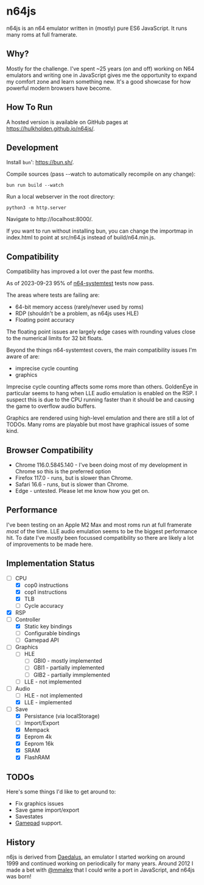 # n64js

n64js is an n64 emulator written in (mostly) pure ES6 JavaScript. It runs many roms at full framerate.

## Why?

Mostly for the challenge. I've spent ~25 years (on and off) working on N64 emulators and writing one in JavaScript gives me the opportunity to expand my comfort zone and learn something new. It's a good showcase for how powerful modern browsers have become.

## How To Run

A hosted version is available on GitHub pages at https://hulkholden.github.io/n64js/.

## Development

Install `bun`': https://bun.sh/.

Compile sources (pass --watch to automatically recompile on any change):

```
bun run build --watch
```

Run a local webserver in the root directory:

```
python3 -m http.server
```

Navigate to http://localhost:8000/.

If you want to run without installing bun, you can change the importmap in index.html to point at src/n64.js instead of build/n64.min.js.

## Compatibility

Compatibility has improved a lot over the past few months.

As of 2023-09-23 95% of [n64-systemtest](https://github.com/lemmy-64/n64-systemtest) tests now pass. 

The areas where tests are failing are:

* 64-bit memory access (rarely/never used by roms)
* RDP (shouldn't be a problem, as n64js uses HLE)
* Floating point accuracy

The floating point issues are largely edge cases with rounding values close to the numerical limits for 32 bit floats.

Beyond the things n64-systemtest covers, the main compatibility issues I'm aware of are:

* imprecise cycle counting
* graphics

Imprecise cycle counting affects some roms more than others. GoldenEye in particular seems to hang when LLE audio emulation is enabled on the RSP.
I suspect this is due to the CPU running faster than it should be and causing the game to overflow audio buffers.

Graphics are rendered using high-level emulation and there are still a lot of TODOs. Many roms are playable but most have graphical issues of some kind.

## Browser Compatibility

* Chrome 116.0.5845.140 - I've been doing most of my development in Chrome so this is the preferred option
* Firefox 117.0 - runs, but is slower than Chrome.
* Safari 16.6 - runs, but is slower than Chrome.
* Edge - untested. Please let me know how you get on.

## Performance

I've been testing on an Apple M2 Max and most roms run at full framerate *most* of the time.
LLE audio emulation seems to be the biggest performance hit. To date I've mostly been focussed compatibility so there are likely a lot of improvements to be made here. 

## Implementation Status

* [ ] CPU
  * [x] cop0 instructions
  * [x] cop1 instructions
  * [x] TLB
  * [ ] Cycle accuracy
* [x] RSP
* [ ] Controller
  * [x] Static key bindings
  * [ ] Configurable bindings
  * [ ] Gamepad API
* [ ] Graphics
  * [ ] HLE
    * [ ] GBI0 - mostly implemented
    * [ ] GBI1 - partially implemented
    * [ ] GIB2 - partially immplemented
  * [ ] LLE - not implemented
* [ ] Audio
  * [ ] HLE - not implemented
  * [x] LLE - implemented
* [ ] Save
  * [x] Persistance (via localStorage)
  * [ ] Import/Export
  * [x] Mempack
  * [x] Eeprom 4k
  * [x] Eeprom 16k
  * [x] SRAM
  * [x] FlashRAM

## TODOs

Here's some things I'd like to get around to:

* Fix graphics issues
* Save game import/export
* Savestates
* [Gamepad](https://developer.mozilla.org/en-US/docs/Web/API/Gamepad_API/Using_the_Gamepad_API) support.

## History

n6js is derived from [Daedalus](https://github.com/hulkholden/daedalus), an emulator I started working on around 1999 and continued working on periodically for many years.
Around 2012 I made a bet with [@mmalex](https://github.com/mmalex) that I could write a port in JavaScript, and n64js was born!